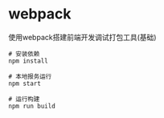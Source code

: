 # webpack
使用webpack搭建前端开发调试打包工具(基础)

```
# 安装依赖
npm install

# 本地报务运行
npm start

# 运行构建
npm run build
```
